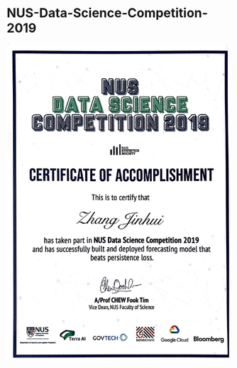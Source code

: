 # NUS-Data-Science-Competition-2019
![alt text](https://github.com/JINHUIZHANG/NUS-Data-Science-Competition-2019/blob/main/Data%20Science%20Competition.png)
